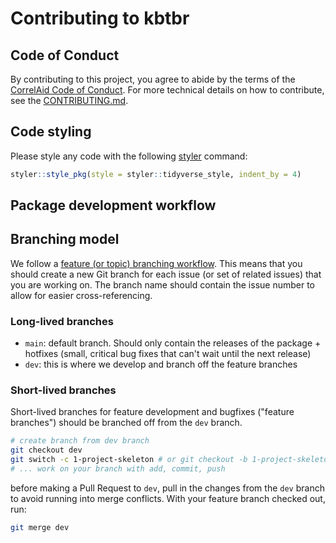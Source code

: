 # Contributing to kbtbr

## Code of Conduct
By contributing to this project, you agree to abide by the terms of the [CorrelAid Code of Conduct](https://correlaid.org/about/codeofconduct/). For more technical details on how to contribute, see the [CONTRIBUTING.md](https://github.com/correlaid/kbtbr/blob/main/.github/CONTRIBUTING.md).

## Code styling
Please style any code with the following [styler](https://styler.r-lib.org/) command:

```r
styler::style_pkg(style = styler::tidyverse_style, indent_by = 4) 
```
## Package development workflow

## Branching model
We follow a [feature (or topic) branching workflow](https://git-scm.com/book/en/v2/Git-Branching-Branching-Workflows). This means that you should create a new Git branch for each issue (or set of related issues) that you are working on. The branch name should contain the issue number to allow for easier cross-referencing.

### Long-lived branches

- `main`: default branch. Should only contain the releases of the package + hotfixes (small, critical bug fixes that can't wait until the next release)
- `dev`: this is where we develop and branch off the feature branches

### Short-lived branches
Short-lived branches for feature development and bugfixes ("feature branches") should be branched off from the `dev` branch. 

```bash
# create branch from dev branch
git checkout dev 
git switch -c 1-project-skeleton # or git checkout -b 1-project-skeleton
# ... work on your branch with add, commit, push 
```

before making a Pull Request to `dev`, pull in the changes from the `dev` branch to avoid running into merge conflicts. With your feature branch checked out, run: 

```bash
git merge dev 
```
